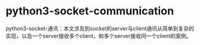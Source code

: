 # python3-socket-communication
python3-socket-通讯：本文涉及到socket的server与client通讯从简单到复杂的实现，以及一个server接收多个client，和多个server接收同一个client的案例。
